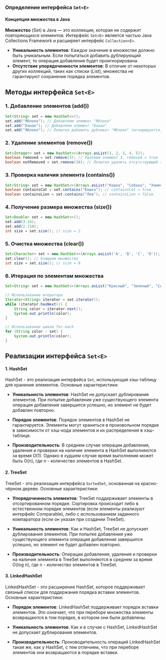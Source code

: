 ### Определение интерфейса `Set<E>`

#### Концепция множества в Java

**Множество** (Set) в Java — это коллекция, которая не содержит повторяющихся элементов. Интерфейс `Set<E>` является частью Java Collections Framework и расширяет интерфейс `Collection<E>`.

- **Уникальность элементов**: Каждое значение в множестве должно быть уникальным. Если попытаться добавить дублирующий элемент, то операция добавления будет проигнорирована.
- **Отсутствие упорядоченности элементов**: В отличие от некоторых других коллекций, таких как списки (List), множества не гарантируют сохранение порядка элементов.

## Методы интерфейса `Set<E>`

### 1. Добавление элементов (add())
```java
Set<String> set = new HashSet<>();
set.add("Яблоко"); // Добавляем элемент "Яблоко"
set.add("Банан"); // Добавляем элемент "Банан"
set.add("Яблоко"); // Попытка добавить дубликат "Яблоко" (игнорируется)
```

### 2. Удаление элементов (remove())
```java
Set<Integer> set = new HashSet<>(Arrays.asList(1, 2, 3, 4, 5));
boolean removed = set.remove(3); // Удаляем элемент 3, removed = true
boolean notRemoved = set.remove(10); // Попытка удалить отсутствующий элемент 10, notRemoved = false
```

### 3. Проверка наличия элемента (contains())
```java
Set<String> set = new HashSet<>(Arrays.asList("Кошка", "Собака", "Хомяк"));
boolean containsCat = set.contains("Кошка"); // containsCat = true
boolean containsLion = set.contains("Лев"); // containsLion = false
```

### 4. Получение размера множества (size())
```java
Set<Double> set = new HashSet<>();
set.add(3.14);
set.add(2.718);
int size = set.size(); // size = 2
```

### 5. Очистка множества (clear())
```java
Set<Character> set = new HashSet<>(Arrays.asList('A', 'B', 'C', 'D'));
set.clear(); // Очищаем множество
int size = set.size(); // size = 0
```

### 6. Итерация по элементам множества
```java
Set<String> set = new HashSet<>(Arrays.asList("Красный", "Зеленый", "Синий"));

// Использование итератора
Iterator<String> iterator = set.iterator();
while (iterator.hasNext()) {
    String color = iterator.next();
    System.out.println(color);
}

// Использование цикла for-each
for (String color : set) {
    System.out.println(color);
}
```

## Реализации интерфейса `Set<E>`

#### 1. HashSet
HashSet - это реализация интерфейса `Set`, использующая хэш-таблицу для хранения элементов. Основные характеристики:

- **Уникальность элементов**: HashSet не допускает дублирования элементов. При попытке добавления уже существующего элемента операция добавления завершится успешно, но элемент не будет добавлен повторно.
  
- **Порядок элементов**: Порядок элементов в HashSet не гарантируется. Элементы могут храниться в произвольном порядке в зависимости от хэш-кода элементов и их распределения в хэш-таблице.

- **Производительность**: В среднем случае операции добавления, удаления и проверки на наличие элемента в HashSet выполняются за время O(1). Однако в худшем случае время выполнения может быть O(n), где n - количество элементов в HashSet.

#### 2. TreeSet
TreeSet - это реализация интерфейса `SortedSet`, основанная на красно-чёрном дереве. Основные характеристики:

- **Упорядоченность элементов**: TreeSet поддерживает элементы в отсортированном порядке. Сортировка происходит либо в естественном порядке элементов (если элементы реализуют интерфейс Comparable), либо с использованием заданного компаратора (если он указан при создании TreeSet).
  
- **Уникальность элементов**: Как и HashSet, TreeSet не допускает дублирования элементов. При попытке добавления уже существующего элемента операция добавления завершится успешно, но элемент не будет добавлен повторно.

- **Производительность**: Операции добавления, удаления и проверки на наличие элемента в TreeSet выполняются в среднем за время O(log n), где n - количество элементов в TreeSet.

#### 3. LinkedHashSet
LinkedHashSet - это расширение HashSet, которое поддерживает связный список для поддержания порядка вставки элементов. Основные характеристики:

- **Порядок элементов**: LinkedHashSet поддерживает порядок вставки элементов. Это означает, что при переборе множества элементы возвращаются в том порядке, в котором они были добавлены.
  
- **Уникальность элементов**: Как и в случае с HashSet, LinkedHashSet не допускает дублирования элементов.

- **Производительность**: Производительность операций LinkedHashSet такая же, как у HashSet, с тем отличием, что при переборе элементов они возвращаются в порядке вставки.
